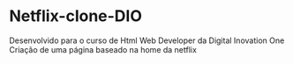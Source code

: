 # Netflix-clone-DIO
Desenvolvido para o curso de Html Web Developer da Digital Inovation One
Criação de uma página baseado na home da netflix
